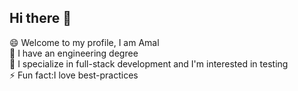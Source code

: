 ## Hi there 👋
😄 Welcome to my profile, I am Amal </br>
💪 I have an engineering degree </br>
🔭 I specialize in full-stack development and I'm interested in testing </br>
⚡ Fun fact:I love best-practices </br>



<!--
**Amal-engineer/Amal-engineer** is a ✨ _special_ ✨ repository because its `README.md` (this file) appears on your GitHub profile.

Here are some ideas to get you started:

- 🔭 I’m currently working on ...
- 🌱 I’m currently learning ...
- 👯 I’m looking to collaborate on ...
- 🤔 I’m looking for help with ...
- 💬 Ask me about ...
- 📫 How to reach me: ...
- 😄 Pronouns: ...
- ⚡ Fun fact: ...
-->
